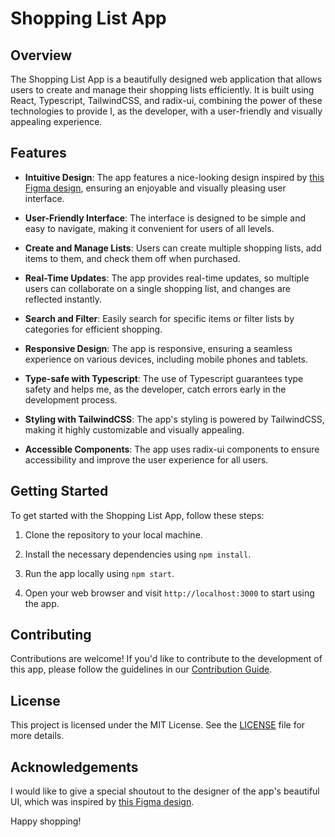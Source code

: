 # Shopping List App

## Overview

The Shopping List App is a beautifully designed web application that allows users to create and manage their shopping lists efficiently. It is built using React, Typescript, TailwindCSS, and radix-ui, combining the power of these technologies to provide I, as the developer, with a user-friendly and visually appealing experience.

## Features

- **Intuitive Design**: The app features a nice-looking design inspired by [this Figma design](https://www.figma.com/community/file/1276169043084346929/lista-de-compras-desafio-34), ensuring an enjoyable and visually pleasing user interface.

- **User-Friendly Interface**: The interface is designed to be simple and easy to navigate, making it convenient for users of all levels.

- **Create and Manage Lists**: Users can create multiple shopping lists, add items to them, and check them off when purchased.

- **Real-Time Updates**: The app provides real-time updates, so multiple users can collaborate on a single shopping list, and changes are reflected instantly.

- **Search and Filter**: Easily search for specific items or filter lists by categories for efficient shopping.

- **Responsive Design**: The app is responsive, ensuring a seamless experience on various devices, including mobile phones and tablets.

- **Type-safe with Typescript**: The use of Typescript guarantees type safety and helps me, as the developer, catch errors early in the development process.

- **Styling with TailwindCSS**: The app's styling is powered by TailwindCSS, making it highly customizable and visually appealing.

- **Accessible Components**: The app uses radix-ui components to ensure accessibility and improve the user experience for all users.

## Getting Started

To get started with the Shopping List App, follow these steps:

1. Clone the repository to your local machine.

2. Install the necessary dependencies using `npm install`.

3. Run the app locally using `npm start`.

4. Open your web browser and visit `http://localhost:3000` to start using the app.

## Contributing

Contributions are welcome! If you'd like to contribute to the development of this app, please follow the guidelines in our [Contribution Guide](CONTRIBUTING.md).

## License

This project is licensed under the MIT License. See the [LICENSE](LICENSE) file for more details.

## Acknowledgements

I would like to give a special shoutout to the designer of the app's beautiful UI, which was inspired by [this Figma design](https://www.figma.com/community/file/1276169043084346929/lista-de-compras-desafio-34).

Happy shopping!
